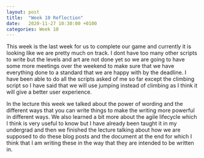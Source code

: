 ```yaml
---
layout: post
title:  "Week 10 Reflection"
date:   2020-11-27 10:30:00 +0100
categories: Week 10
---
```


This week is the last week for us to complete our game and currently it is looking like we are pretty much on track. I dont have too many other scripts to write but the levels and art are not done yet so we are going to have some more meetings over the weekend to make sure that we have everything done to a standard that we are happy with by the deadline. I have been able to do all the scripts asked of me so far except the climbing script so I have said that we will use jumping instead of climbing as I think it will give a better user experience.

In the lecture this week we talked about the power of wording and the different ways that you can write things to make the writing more powerful in different ways. We also learned a bit more about the agile lifecycle which I think is very useful to know but I have already been taught it in my undergrad and then we finished the lecture talking about how we are supposed to do these blog posts and the document at the end for which I think that I am writing these in the way that they are intended to be written in.
